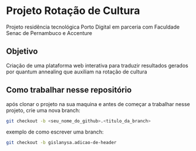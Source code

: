 # Projeto Rotação de Cultura

Projeto residência tecnológica Porto Digital em parceria com Faculdade Senac de Pernambuco e Accenture

## Objetivo

Criação de uma plataforma web interativa para traduzir resultados gerados por quantum annealing que auxiliam na rotação de cultura

## Como trabalhar nesse repositório

após clonar o projeto na sua maquina e antes de começar a trabalhar nesse projeto, crie uma nova branch:

```bash
git checkout -b <seu_nome_do_github>.<titulo_da_branch>
```
exemplo de como escrever uma branch:

```bash
git checkout -b gislanysa.adicao-de-header
```
